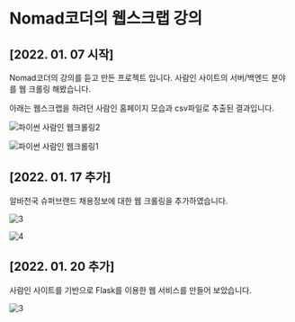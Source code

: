 # Nomad코더의 웹스크랩 강의

## [2022. 01. 07 시작]

Nomad코더의 강의를 듣고 만든 프로젝트 입니다. 사람인 사이트의 서버/백엔드 분야를 웹 크롤링 해봤습니다.

아래는 웹스크랩을 하려던 사람인 홈페이지 모습과 csv파일로 추출된 결과입니다.  

![파이썬 사람인 웹크롤링2](https://user-images.githubusercontent.com/58164975/148879328-3b2e6b3a-ff58-428a-8fca-47da305a81f3.jpg)


![파이썬 사람인 웹크롤링1](https://user-images.githubusercontent.com/58164975/148879325-4a11a472-6004-4df1-b6c1-b5a34990fd13.jpg)


## [2022. 01. 17 추가] 

알바천국 슈퍼브랜드 채용정보에 대한 웹 크롤링을 추가하였습니다.


![3](https://user-images.githubusercontent.com/58164975/149768787-f72dd0d3-eb20-46ad-aba2-6c8086872ca0.jpg)


![4](https://user-images.githubusercontent.com/58164975/149768780-637dcef3-4585-4329-a4d9-7b4766f87b1a.jpg)


## [2022. 01. 20 추가]

사람인 사이트를 기반으로 Flask를 이용한 웹 서비스를 만들어 보았습니다.

![3](https://user-images.githubusercontent.com/58164975/150320935-948ce060-f626-46e2-8e8d-5c4c59468202.jpg)
